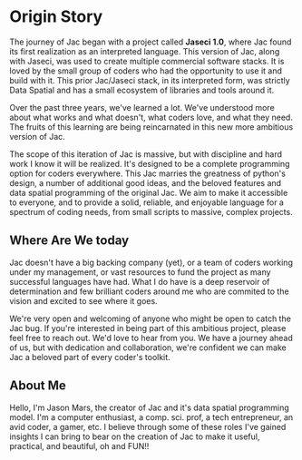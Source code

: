 # Origin Story

The journey of Jac began with a project called **Jaseci 1.0**, where Jac found its first realization as an interpreted language. This version of Jac, along with Jaseci, was used to create multiple commercial software stacks. It is loved by the small group of coders who had the opportunity to use it and build with it. This prior Jac/Jaseci stack, in its interpreted form, was strictly Data Spatial and has a small ecosystem of libraries and tools around it.

Over the past three years, we've learned a lot. We've understood more about what works and what doesn't, what coders love, and what they need. The fruits of this learning are being reincarnated in this new more ambitious version of Jac.

The scope of this iteration of Jac is massive, but with discipline and hard work I know it will be realized. It's designed to be a complete programming option for coders everywhere. This Jac marries the greatness of python's design, a number of additional good ideas, and the  beloved features and data spatial programming of the original Jac. We aim to make it accessible to everyone, and to provide a solid, reliable, and enjoyable language for a spectrum of coding needs, from small scripts to massive, complex projects.

## Where Are We today

Jac doesn't have a big backing company (yet), or a team of coders working under my management, or vast resources to fund the project as many successful languages have had. What I do have is a deep reservoir of determination and few brilliant coders around me who are commited to the vision and excited to see where it goes.

We're very open and welcoming of anyone who might be open to catch the Jac bug. If you're interested in being part of this ambitious project, please feel free to reach out. We'd love to hear from you. We have a journey ahead of us, but with dedication and collaboration, we're confident we can make Jac a beloved part of every coder's toolkit.

## About Me

Hello, I'm Jason Mars, the creator of Jac and it's data spatial programming model. I'm a computer enthusiast, a comp. sci. prof, a tech entrepreneur, an avid coder, a gamer, etc. I believe through some of these roles I've gained insights I can bring to bear on the creation of Jac to make it useful, practical, and beautiful, oh and FUN!!